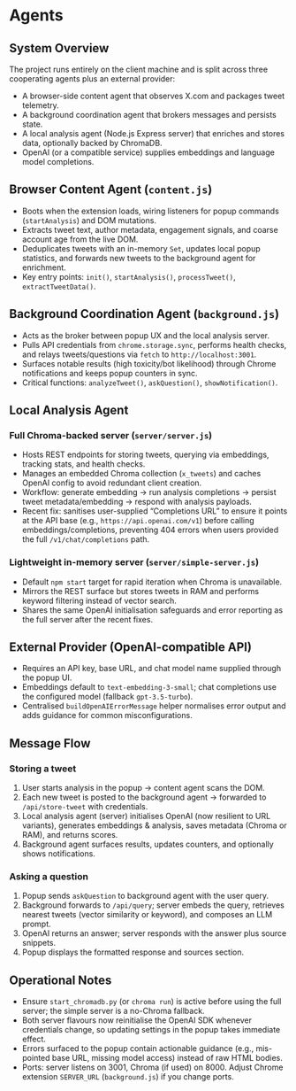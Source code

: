 # Agents

## System Overview
The project runs entirely on the client machine and is split across three cooperating agents plus an external provider:
- A browser-side content agent that observes X.com and packages tweet telemetry.
- A background coordination agent that brokers messages and persists state.
- A local analysis agent (Node.js Express server) that enriches and stores data, optionally backed by ChromaDB.
- OpenAI (or a compatible service) supplies embeddings and language model completions.

## Browser Content Agent (`content.js`)
- Boots when the extension loads, wiring listeners for popup commands (`startAnalysis`) and DOM mutations.
- Extracts tweet text, author metadata, engagement signals, and coarse account age from the live DOM.
- Deduplicates tweets with an in-memory `Set`, updates local popup statistics, and forwards new tweets to the background agent for enrichment.
- Key entry points: `init()`, `startAnalysis()`, `processTweet()`, `extractTweetData()`.

## Background Coordination Agent (`background.js`)
- Acts as the broker between popup UX and the local analysis server.
- Pulls API credentials from `chrome.storage.sync`, performs health checks, and relays tweets/questions via `fetch` to `http://localhost:3001`.
- Surfaces notable results (high toxicity/bot likelihood) through Chrome notifications and keeps popup counters in sync.
- Critical functions: `analyzeTweet()`, `askQuestion()`, `showNotification()`.

## Local Analysis Agent
### Full Chroma-backed server (`server/server.js`)
- Hosts REST endpoints for storing tweets, querying via embeddings, tracking stats, and health checks.
- Manages an embedded Chroma collection (`x_tweets`) and caches OpenAI config to avoid redundant client creation.
- Workflow: generate embedding → run analysis completions → persist tweet metadata/embedding → respond with analysis payloads.
- Recent fix: sanitises user-supplied “Completions URL” to ensure it points at the API base (e.g., `https://api.openai.com/v1`) before calling embeddings/completions, preventing 404 errors when users provided the full `/v1/chat/completions` path.

### Lightweight in-memory server (`server/simple-server.js`)
- Default `npm start` target for rapid iteration when Chroma is unavailable.
- Mirrors the REST surface but stores tweets in RAM and performs keyword filtering instead of vector search.
- Shares the same OpenAI initialisation safeguards and error reporting as the full server after the recent fixes.

## External Provider (OpenAI-compatible API)
- Requires an API key, base URL, and chat model name supplied through the popup UI.
- Embeddings default to `text-embedding-3-small`; chat completions use the configured model (fallback `gpt-3.5-turbo`).
- Centralised `buildOpenAIErrorMessage` helper normalises error output and adds guidance for common misconfigurations.

## Message Flow
### Storing a tweet
1. User starts analysis in the popup → content agent scans the DOM.
2. Each new tweet is posted to the background agent → forwarded to `/api/store-tweet` with credentials.
3. Local analysis agent (server) initialises OpenAI (now resilient to URL variants), generates embeddings & analysis, saves metadata (Chroma or RAM), and returns scores.
4. Background agent surfaces results, updates counters, and optionally shows notifications.

### Asking a question
1. Popup sends `askQuestion` to background agent with the user query.
2. Background forwards to `/api/query`; server embeds the query, retrieves nearest tweets (vector similarity or keyword), and composes an LLM prompt.
3. OpenAI returns an answer; server responds with the answer plus source snippets.
4. Popup displays the formatted response and sources section.

## Operational Notes
- Ensure `start_chromadb.py` (or `chroma run`) is active before using the full server; the simple server is a no-Chroma fallback.
- Both server flavours now reinitialise the OpenAI SDK whenever credentials change, so updating settings in the popup takes immediate effect.
- Errors surfaced to the popup contain actionable guidance (e.g., mis-pointed base URL, missing model access) instead of raw HTML bodies.
- Ports: server listens on 3001, Chroma (if used) on 8000. Adjust Chrome extension `SERVER_URL` (`background.js`) if you change ports.
